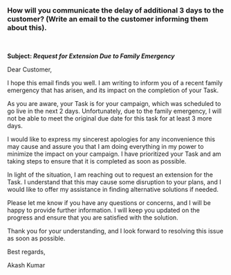 ### How will you communicate the delay of additional 3 days to the customer? (Write an email to the customer informing them about this).

<br>

**Subject: _Request for Extension Due to Family Emergency_**

Dear Customer,

I hope this email finds you well. I am writing to inform you of a recent family emergency that has arisen, and its impact on the completion of your Task.

As you are aware, your Task is for your campaign, which was scheduled to go live in the next 2 days. Unfortunately, due to the family emergency, I will not be able to meet the original due date for this task for at least 3 more days.

I would like to express my sincerest apologies for any inconvenience this may cause and assure you that I am doing everything in my power to minimize the impact on your campaign. I have prioritized your Task and am taking steps to ensure that it is completed as soon as possible.

In light of the situation, I am reaching out to request an extension for the Task. I understand that this may cause some disruption to your plans, and I would like to offer my assistance in finding alternative solutions if needed.

Please let me know if you have any questions or concerns, and I will be happy to provide further information. I will keep you updated on the progress and ensure that you are satisfied with the solution.

Thank you for your understanding, and I look forward to resolving this issue as soon as possible.

Best regards,

Akash Kumar
